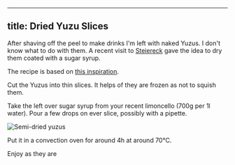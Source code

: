 ----------
title: Dried Yuzu Slices
----------

After shaving off the peel to make drinks I'm left with naked Yuzus. I don't know what to do with them. A recent visit to [Steiereck](https://www.steirereck.at) gave the idea to dry them coated with a sugar syrup.

The recipe is based on [this inspiration](https://shortgirltallorder.com/how-to-dry-citrus).

Cut the Yuzus into thin slices. It helps of they are frozen as not to squish them.

Take the left over sugar syrup from your recent limoncello (700g per 1l water). Pour a few drops on ever slice, possibly with a pipette.

![Semi-dried yuzus](/images/2024-09-06-20-24-03-457.jpg "Yuzus after 2h in the oven")

Put it in a convection oven for around 4h at around 70°C.

Enjoy as they are

